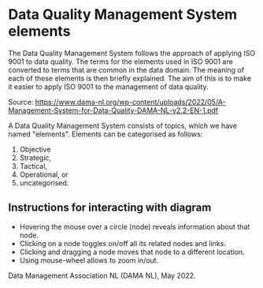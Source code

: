 # Data Quality Management System elements
The Data Quality Management System follows the approach of applying ISO 9001 to data quality. The terms for the
elements used in ISO 9001 are converted to terms that are common in the data domain. The meaning
of each of these elements is then briefly explained. The aim of this is to make it easier to apply ISO
9001 to the management of data quality.

Source: https://www.dama-nl.org/wp-content/uploads/2022/05/A-Management-System-for-Data-Quality-DAMA-NL-v2.2-EN-1.pdf

A Data Quality Management System consists of topics, which we have named "elements". Elements can be categorised as follows:
1. Objective
2. Strategic,
3. Tactical,
4. Operational, or
5. uncategorised.

## Instructions for interacting with diagram
* Hovering the mouse over a circle (node) reveals information about that node.
* Clicking on a node toggles on/off all its related nodes and links.
* Clicking and dragging a node moves that node to a different location.
* Using mouse-wheel allows to zoom in/out.

Data Management Association NL (DAMA NL), May 2022.
